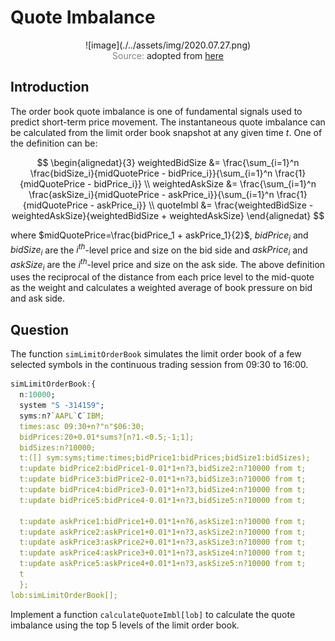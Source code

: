 # Quote Imbalance

<span style="display:block;text-align:center">
![image](./../assets/img/2020.07.27.png)
</span>
<span style="display:block;text-align:center"><font color="grey">Source: </font>adopted from <a href="https://miro.medium.com/max/700/1*DgFPLm5TKXuKnNUlYCE2DQ.jpeg">here</a></span>

## Introduction
The order book quote imbalance is one of fundamental signals used to predict short-term price movement. The instantaneous quote imbalance can be calculated from the limit order book snapshot at any given time $t$. One of the definition can be:

$$
\begin{alignedat}{3}
weightedBidSize &= \frac{\sum_{i=1}^n \frac{bidSize_i}{midQuotePrice - bidPrice_i}}{\sum_{i=1}^n \frac{1}{midQuotePrice - bidPrice_i}} \\
weightedAskSize &= \frac{\sum_{i=1}^n \frac{askSize_i}{midQuotePrice - askPrice_i}}{\sum_{i=1}^n \frac{1}{midQuotePrice - askPrice_i}} \\
quoteImbl &= \frac{weightedBidSize - weightedAskSize}{weightedBidSize + weightedAskSize}
\end{alignedat}
$$

where $midQuotePrice=\frac{bidPrice_1 + askPrice_1}{2}$, $bidPrice_i$ and $bidSize_i$ are the $i^{th}$-level price and size on the bid side and $askPrice_i$ and $askSize_i$ are the $i^{th}$-level price and size on the ask side. The above definition uses the reciprocal of the distance from each price level to the mid-quote as the weight and calculates a weighted average of book pressure on bid and ask side.


## Question

The function ``simLimitOrderBook`` simulates the limit order book of a few selected symbols in the continuous trading session from 09:30 to 16:00.

```q
simLimitOrderBook:{
  n:10000;
  system "S -314159";
  syms:n?`AAPL`C`IBM;
  times:asc 09:30+n?"n"$06:30;
  bidPrices:20+0.01*sums?[n?1.<0.5;-1;1];
  bidSizes:n?10000;
  t:([] sym:syms;time:times;bidPrice1:bidPrices;bidSize1:bidSizes);
  t:update bidPrice2:bidPrice1-0.01*1+n?3,bidSize2:n?10000 from t;
  t:update bidPrice3:bidPrice2-0.01*1+n?3,bidSize3:n?10000 from t;
  t:update bidPrice4:bidPrice3-0.01*1+n?3,bidSize4:n?10000 from t;
  t:update bidPrice5:bidPrice4-0.01*1+n?3,bidSize5:n?10000 from t;

  t:update askPrice1:bidPrice1+0.01*1+n?6,askSize1:n?10000 from t;
  t:update askPrice2:askPrice1+0.01*1+n?3,askSize2:n?10000 from t;
  t:update askPrice3:askPrice2+0.01*1+n?3,askSize3:n?10000 from t;
  t:update askPrice4:askPrice3+0.01*1+n?3,askSize4:n?10000 from t;
  t:update askPrice5:askPrice4+0.01*1+n?3,askSize5:n?10000 from t;
  t
  };
lob:simLimitOrderBook[];
```

Implement a function ``calculateQuoteImbl[lob]`` to calculate the quote imbalance using the top 5 levels of the limit order book.
